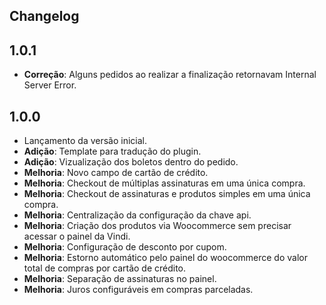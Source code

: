 ## Changelog

## 1.0.1
* **Correção**: Alguns pedidos ao realizar a finalização retornavam Internal Server Error.

## 1.0.0
* Lançamento da versão inicial.
* **Adição**: Template para tradução do plugin.
* **Adição**: Vizualização dos boletos dentro do pedido.
* **Melhoria**: Novo campo de cartão de crédito.
* **Melhoria**: Checkout de múltiplas assinaturas em uma única compra.
* **Melhoria**: Checkout de assinaturas e produtos simples em uma única compra.
* **Melhoria**: Centralização da configuração da chave api.
* **Melhoria**: Criação dos produtos via Woocommerce sem precisar acessar o painel da Vindi.
* **Melhoria**: Configuração de desconto por cupom.
* **Melhoria**: Estorno automático pelo painel do woocommerce do valor total de compras por cartão de crédito.
* **Melhoria**: Separação de assinaturas no painel.
* **Melhoria**: Juros configuráveis em compras parceladas.
